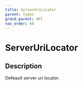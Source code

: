 ```yaml
---
title: ServerUriLocator
parent: Types
grand_parent: API
nav_order: 68
---
```

# ServerUriLocator
## Description
Defeault server uri locator.
